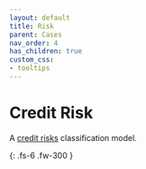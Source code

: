 ```yaml
---
layout: default
title: Risk
parent: Cases
nav_order: 4
has_children: true
custom_css:
- tooltips
---
```


# Credit Risk

A [credit risks](https://archive.ics.uci.edu/ml/datasets/Statlog+%28German+Credit+Data%29) classification model.

{: .fs-6 .fw-300 }

